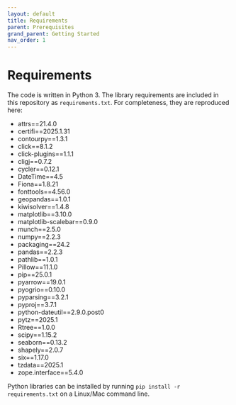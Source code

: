 ```yaml
---
layout: default
title: Requirements
parent: Prerequisites
grand_parent: Getting Started
nav_order: 1
---
```


# Requirements
The code is written in Python 3. The library requirements are included in this repository as `requirements.txt`. For completeness, they are reproduced here:
* attrs==21.4.0
* certifi==2025.1.31
* contourpy==1.3.1
* click==8.1.2
* click-plugins==1.1.1
* cligj==0.7.2
* cycler==0.12.1
* DateTime==4.5
* Fiona==1.8.21
* fonttools==4.56.0
* geopandas==1.0.1
* kiwisolver==1.4.8
* matplotlib==3.10.0
* matplotlib-scalebar==0.9.0
* munch==2.5.0
* numpy==2.2.3
* packaging==24.2
* pandas==2.2.3
* pathlib==1.0.1
* Pillow==11.1.0
* pip==25.0.1
* pyarrow==19.0.1
* pyogrio==0.10.0
* pyparsing==3.2.1
* pyproj==3.7.1
* python-dateutil==2.9.0.post0
* pytz==2025.1
* Rtree==1.0.0
* scipy==1.15.2
* seaborn==0.13.2
* shapely==2.0.7
* six==1.17.0
* tzdata==2025.1
* zope.interface==5.4.0

Python libraries can be installed by running `pip install -r requirements.txt` on a Linux/Mac command line. 
